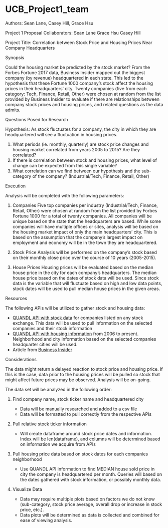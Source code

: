 # UCB_Project1_team
Authors: Sean Lane, Casey Hill, Grace Hsu

Project 1 Proposal
Collaborators: 
	Sean Lane
	Grace Hsu
	Casey Hill

Project Title: Correlation between Stock Price and Housing Prices Near Company Headquarters

Synopsis
	
Could the housing market be predicted by the stock market? From the Forbes Fortune 2017 data, Business Insider mapped out the biggest company (by revenue) headquartered in each state. This led to the hypothesis that these Fortune 1000 company’s stock affect the housing prices in their headquarters’ city. Twenty companies (five from each category: Tech, Finance, Retail, Other) were chosen at random from the list provided by Business Insider to evaluate if there are relationships between company stock prices and housing prices, and related questions as the data admits.

Questions Posed for Research

Hypothesis: As stock fluctuates for a company, the city in which they are headquartered will see a fluctuation in housing prices.
1.	What periods (ie. monthly, quarterly) are stock price changes and housing market correlated from years 2005 to 2015? Are they correlated?
2.	If there is correlation between stock and housing prices, what level of change can be expected from this single variable?
3.	What correlation can we find between our hypothesis and the sub-category of the company? (Industrial/Tech, Finance, Retail, Other)

Execution

Analysis will be completed with the following parameters:

1.	Companies
Five top companies per industry (Industrial/Tech, Finance, Retail, Other) were chosen at random from the list provided by Forbes Fortune 1000 for a total of twenty companies. All companies will be unique based on the state that the headquarters are based. While some companies will have multiple offices or sites, analysis will be based on the housing market impact of only the main headquarters’ city. This is based on the assumption that the company’s largest impact on employment and economy will be in the town they are headquartered.


2.	Stock Price
	Analysis will be performed on the company’s stock based on their monthly close price over the course of 10 years (2005-2015).

3.	House Prices
Housing prices will be evaluated based on the median house price in the city for each company’s headquarters. The median house price based on the dates of stock data will be used. Since stock data is the variable that will fluctuate based on high and low data points, stock dates will be used to pull median house prices in the given areas. 

Resources

The following APIs will be utilized to gather stock and housing data:
* [QUANDL API with stock data](https://www.quandl.com/tools/api) for companies listed on any stock exchange. This data will be used to pull information on the selected companies and their stock information 
* [QUANDL API with housing information](https://blog.quandl.com/api-for-housing-data) from 2006 to present. Neighborhood and city information based on the selected companies headquarter cities will be used.
* Article from [Business Insider](https://www.businessinsider.com/biggest-company-almost-every-us-state-map-2018-5)


Considerations

The data might return a delayed reaction to stock price and housing price. If this is the case, data prior to the housing prices will be pulled so stock that might affect future prices may be observed. Analysis will be on-going. 

The data set will be analyzed in the following order:

1.	Find company name, stock ticker name and headquartered city
	* Data will be manually researched and added to a csv file
	* Data will be formatted to pull correctly from the respective APIs
	
2.	Pull relative stock ticker information
	* Will create dataframe around stock price dates and information. Index will be len(dataframe), and columns will be determined based on information we acquire from APIs
3.	Pull housing price data based on stock dates for each companies neighborhood
	* Use QUANDL API information to find MEDIAN house sold price in city the company is headquartered per month. Queries will based on the dates gathered with stock information, or possibly monthly data. 
4.	Visualize Data
	* Data may require multiple plots based on factors we do not know (sub-category, stock price average, overall drop or increase in stock price, etc.).
	* Data plots will be determined as data is collected and combined for ease of viewing analysis.
